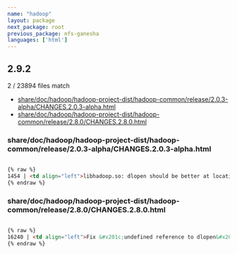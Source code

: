 ```yaml
---
name: "hadoop"
layout: package
next_package: root
previous_package: nfs-ganesha
languages: ['html']
---
```

## 2.9.2
2 / 23894 files match

 - [share/doc/hadoop/hadoop-project-dist/hadoop-common/release/2.0.3-alpha/CHANGES.2.0.3-alpha.html](#sharedochadoophadoop-project-disthadoop-commonrelease203-alphachanges203-alphahtml)
 - [share/doc/hadoop/hadoop-project-dist/hadoop-common/release/2.8.0/CHANGES.2.8.0.html](#sharedochadoophadoop-project-disthadoop-commonrelease280changes280html)

### share/doc/hadoop/hadoop-project-dist/hadoop-common/release/2.0.3-alpha/CHANGES.2.0.3-alpha.html

```html

{% raw %}
1454 | <td align="left">libhadoop.so: dlopen should be better at locating libsnappy.so, etc. </td>
{% endraw %}

```
### share/doc/hadoop/hadoop-project-dist/hadoop-common/release/2.8.0/CHANGES.2.8.0.html

```html

{% raw %}
16240 | <td align="left">Fix &#x201c;undefined reference to dlopen&#x201d; error when compiling libhadooppipes </td>
{% endraw %}

```